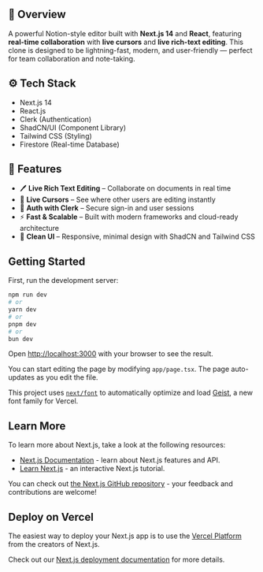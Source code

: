 ## 🧠 Overview

A powerful Notion-style editor built with **Next.js 14** and **React**, featuring **real-time collaboration** with **live cursors** and **live rich-text editing**. This clone is designed to be lightning-fast, modern, and user-friendly — perfect for team collaboration and note-taking.

## ⚙️ Tech Stack

- Next.js 14  
- React.js  
- Clerk (Authentication)  
- ShadCN/UI (Component Library)  
- Tailwind CSS (Styling)  
- Firestore (Real-time Database)

## 🚀 Features

- 🖊️ **Live Rich Text Editing** – Collaborate on documents in real time  
- 🧭 **Live Cursors** – See where other users are editing instantly  
- 🔐 **Auth with Clerk** – Secure sign-in and user sessions  
- ⚡ **Fast & Scalable** – Built with modern frameworks and cloud-ready architecture  
- 💅 **Clean UI** – Responsive, minimal design with ShadCN and Tailwind CSS  
## Getting Started

First, run the development server:

```bash
npm run dev
# or
yarn dev
# or
pnpm dev
# or
bun dev
```

Open [http://localhost:3000](http://localhost:3000) with your browser to see the result.

You can start editing the page by modifying `app/page.tsx`. The page auto-updates as you edit the file.

This project uses [`next/font`](https://nextjs.org/docs/app/building-your-application/optimizing/fonts) to automatically optimize and load [Geist](https://vercel.com/font), a new font family for Vercel.

## Learn More

To learn more about Next.js, take a look at the following resources:

- [Next.js Documentation](https://nextjs.org/docs) - learn about Next.js features and API.
- [Learn Next.js](https://nextjs.org/learn) - an interactive Next.js tutorial.

You can check out [the Next.js GitHub repository](https://github.com/vercel/next.js) - your feedback and contributions are welcome!

## Deploy on Vercel

The easiest way to deploy your Next.js app is to use the [Vercel Platform](https://vercel.com/new?utm_medium=default-template&filter=next.js&utm_source=create-next-app&utm_campaign=create-next-app-readme) from the creators of Next.js.

Check out our [Next.js deployment documentation](https://nextjs.org/docs/app/building-your-application/deploying) for more details.
